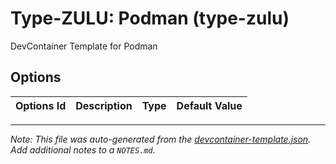 
# Type-ZULU: Podman (type-zulu)

DevContainer Template for Podman

## Options

| Options Id | Description | Type | Default Value |
|-----|-----|-----|-----|




---

_Note: This file was auto-generated from the [devcontainer-template.json](https://github.com/ppoi/devcontainer-templates/blob/main/src/type-zulu/devcontainer-template.json).  Add additional notes to a `NOTES.md`._
